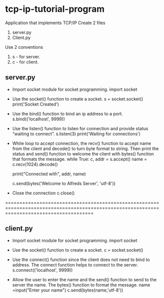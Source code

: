 # tcp-ip-tutorial-program
Application that implements TCP/IP
Create 2 files
1. server.py
2. Client.py


Use 2 conventions
1. s - for server.
2. c - for client.


server.py
---------
* Import socket module for socket programming.
import socket


* Use the socket() function to create a socket.
s = socket.socket()
print('Socket Created')


* Use the bind() function to bind an ip address to a port.
s.bind(('localhost', 9999))


* Use the listen() function to listen for connection and provide status “waiting to connect”.
s.listen(3)
print('Waiting for connections') 


* While loop to accept connection, the recv() function to accept name from the client and decode() to turn byte format to string. Then print the status and send() function to welcome the client with bytes() function that formats the message.
while True:
    c, addr = s.accept()
    name = c.recv(1024).decode()


    print("Connected with", addr, name)
   
    c.send(bytes('Welcome to Alfreds Server', 'utf-8'))


* Close the connection
c.close()

===========================================================================================================================================

client.py
---------
* Import socket module for socket programming.
import socket


* Use the socket() function to create a socket.
c = socket.socket()


* Use the connect() function since the client does not need to bind to address. The connect function helps to connect to the server.
s.connect(('localhost', 9999))


* Allow the user to enter the name and the send() function to send to the server the name. The bytes() function to format the message.
name =input("Enter your name")
c.send(bytes(name,'utf-8'))
